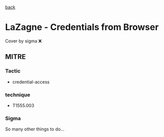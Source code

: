[back](../index.md)
# LaZagne - Credentials from Browser
Cover by sigma :x: 

## MITRE
### Tactic
  - credential-access

### technique
  - T1555.003

### Sigma

 So many other things to do...